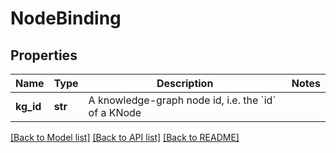 # NodeBinding

## Properties
Name | Type | Description | Notes
------------ | ------------- | ------------- | -------------
**kg_id** | **str** | A knowledge-graph node id, i.e. the &#x60;id&#x60; of a KNode | 

[[Back to Model list]](../README.md#documentation-for-models) [[Back to API list]](../README.md#documentation-for-api-endpoints) [[Back to README]](../README.md)


